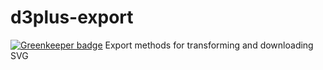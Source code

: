 # d3plus-export

[![Greenkeeper badge](https://badges.greenkeeper.io/d3plus/d3plus-export.svg)](https://greenkeeper.io/)
Export methods for transforming and downloading SVG
